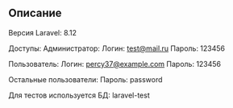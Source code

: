 ## Описание
Версия Laravel: 8.12

Доступы:
Администратор:
Логин: test@mail.ru
Пароль: 123456

Пользователь: 
Логин: percy37@example.com
Пароль: 123456

Остальные пользователи:
Пароль: password

Для тестов используется БД: laravel-test
